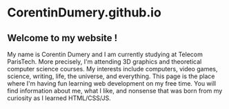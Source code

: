 # CorentinDumery.github.io

## Welcome to my website !
My name is Corentin Dumery and I am currently studying at Telecom ParisTech. More precisely, I'm attending 3D graphics and theoretical computer science courses.
My interests include computers, video games, science, writing, life, the universe, and everything. This page is the place where I'm having fun learning web development on my free time.
You will find information about me, what I like, and nonsense that was born from my curiosity as I learned HTML/CSS/JS.
